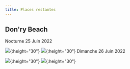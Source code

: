 ```yaml
---
title: Places restantes
---
```


## Don'ry Beach
Nocturne 25 Juin 2022

![](https://img.shields.io/badge/Places%20Insurgés-29-green?style=flat&logo=Appveyor){:height="30"}
![](https://img.shields.io/badge/Places%20OTAN-28-green?style=flat&logo=Appveyor){:height="30"}
Dimanche 26 Juin 2022

![](https://img.shields.io/badge/Places%20Insurgés-29-green?style=flat&logo=Appveyor){:height="30"}
![](https://img.shields.io/badge/Places%20OTAN-28-green?style=flat&logo=Appveyor){:height="30"}
